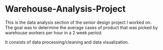 # Warehouse-Analysis-Project
This is the data analysis section of the senior design project I worked on.
The goal was to determine the average cases of product that was picked by warehouse workers per hour in a 2 week period. 

It consists of data processing/cleaning and data visualization.

